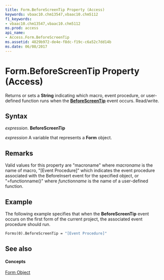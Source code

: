 ```yaml
---
title: Form.BeforeScreenTip Property (Access)
keywords: vbaac10.chm13547,vbaac10.chm5112
f1_keywords:
- vbaac10.chm13547,vbaac10.chm5112
ms.prod: access
api_name:
- Access.Form.BeforeScreenTip
ms.assetid: 4829b972-de4e-f8dc-f19c-c6a52c7dd14b
ms.date: 06/08/2017
---
```



# Form.BeforeScreenTip Property (Access)

Returns or sets a  **String** indicating which macro, event procedure, or user-defined function runs when the **[BeforeScreenTip](form-beforescreentip-event-access.md)** event occurs. Read/write.


## Syntax

 _expression_. **BeforeScreenTip**

 _expression_ A variable that represents a **Form** object.


## Remarks

Valid values for this property are "macroname" where  _macroname_ is the name of macro, "[Event Procedure]" which indicates the event procedure associated with the BeforeInsert event for the specified object, or "=functionname()" where _functionname_ is the name of a user-defined function.


## Example

The following example specifies that when the  **BeforeScreenTip** event occurs on the first form of the current project, the associated event procedure should run.


```vb
Forms(0).BeforeScreenTip = "[Event Procedure]"
```


## See also


#### Concepts


[Form Object](form-object-access.md)

